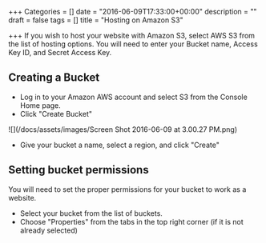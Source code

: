+++
Categories = []
date = "2016-06-09T17:33:00+00:00"
description = ""
draft = false
tags = []
title = "Hosting on Amazon S3"

+++
If you wish to host your website with Amazon S3, select AWS S3 from the list of hosting options. You will need to enter your Bucket name, Access Key ID, and Secret Access Key.

## Creating a Bucket
- Log in to your Amazon AWS account and select S3 from the Console Home page. 
- Click "Create Bucket"

![](/docs/assets/images/Screen Shot 2016-06-09 at 3.00.27 PM.png)

- Give your bucket a name, select a region, and click "Create"

## Setting bucket permissions
You will need to set the proper permissions for your bucket to work as a website.

- Select your bucket from the list of buckets. 
- Choose "Properties" from the tabs in the top right corner (if it is not already selected)

